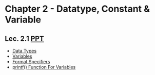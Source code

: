 # Chapter 2 - Datatype, Constant & Variable

## Lec. 2.1 [PPT](https://drive.google.com/file/d/1FAg_jJHQbIh9ek2O2JQfscG4oMfy3sv3/view?usp=sharing)
- [Data Types](https://medium.com/@milankathiriya/variables-data-types-and-format-specifiers-in-c-language-2ceb84b26a1e#:~:text=if%3B%20//%20invalid-,Data%20Type,-Data%20types%20are)
- [Variables](https://medium.com/@milankathiriya/variables-data-types-and-format-specifiers-in-c-language-2ceb84b26a1e#:~:text=Just%20now-,Variable,-A%20container%20which)
- [Format Specifiers](https://medium.com/@milankathiriya/variables-data-types-and-format-specifiers-in-c-language-2ceb84b26a1e#:~:text=string%20Data%20Type-,Format%20Specifier,-Format%20specifier%20is)
- [printf() Function For Variables](https://medium.com/@milankathiriya/variables-data-types-and-format-specifiers-in-c-language-2ceb84b26a1e#:~:text=Let%E2%80%99s%20see%20an%20example%20we%20learned%20so%20far%3A)
